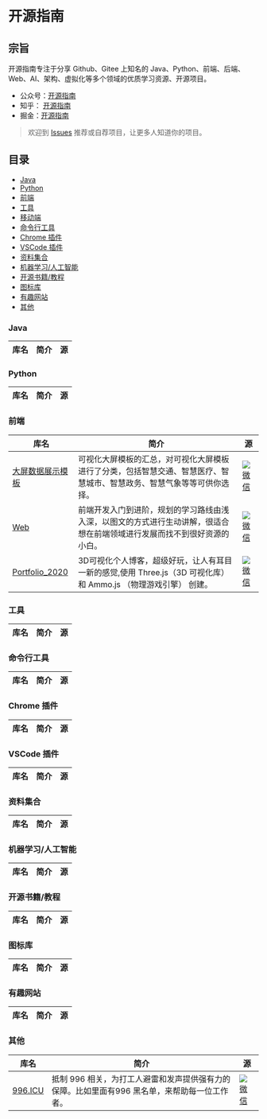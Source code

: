 

# 开源指南
## 宗旨
开源指南专注于分享 Github、Gitee 上知名的 Java、Python、前端、后端、Web、AI、架构、虚拟化等多个领域的优质学习资源、开源项目。
- 公众号：[开源指南](https://user-images.githubusercontent.com/39942637/126058002-7a27b74e-f1cd-4ea9-a4a4-826120cbf062.png)
- 知乎： [开源指南](https://www.zhihu.com/people/kai-yuan-zhi-nan)
- 掘金：[开源指南](https://juejin.cn/user/792123647224792)
> 欢迎到 [Issues](https://github.com/OpenSouth/openguide/issues/new) 推荐或自荐项目，让更多人知道你的项目。
## 目录
- [Java](https://github.com/OpenSouth/openguide#java)
- [Python](https://github.com/OpenSouth/openguide#python)
- [前端](https://github.com/OpenSouth/openguide#前端)
- [工具](https://github.com/OpenSouth/openguide#工具)
- [移动端](https://github.com/OpenSouth/openguide#移动端)
- [命令行工具](https://github.com/OpenSouth/openguide#命令行工具)
- [Chrome 插件](https://github.com/OpenSouth/openguide#chrome-插件)
- [VSCode 插件](https://github.com/OpenSouth/openguide#vscode-插件)
- [资料集合](https://github.com/OpenSouth/openguide#资料集合)
- [机器学习/人工智能](https://github.com/OpenSouth/openguide#机器学习/人工智能)
- [开源书籍/教程](https://github.com/OpenSouth/openguide#开源书籍/教程)
- [图标库](https://github.com/OpenSouth/openguide#图标库)
- [有趣网站](https://github.com/OpenSouth/openguide#有趣网站)
- [其他](https://github.com/OpenSouth/openguide#其他)
### Java
|  库名 | 简介 |源 |
|  ----  | ----  |----  |
### Python
|  库名 | 简介 |源 |
|  ----  | ----  |----  |
### 前端
|  库名 | 简介 |源 |
|  ----  | ----  |----  |
| [大屏数据展示模板](https://gitee.com/lvyeyou/DaShuJuZhiDaPingZhanShi)  | 可视化大屏模板的汇总，对可视化大屏模板进行了分类，包括智慧交通、智慧医疗、智慧城市、智慧政务、智慧气象等等可供你选择。 |[![微信](https://user-images.githubusercontent.com/39942637/126057802-9e7d235f-fc5c-4503-b6c9-1ff6597d27b1.png)](https://mp.weixin.qq.com/s?__biz=Mzg4MDYyODM1Nw==&mid=2247483761&idx=1&sn=7516035fae13c6ea34cfeabfa7494a45&chksm=cf73069bf8048f8dfb5abe059bd35b9adbce1dec0c74a7d7a5360aa4111e385d33c7dc6e1f04&token=245738807&lang=zh_CN#rd)|
| [Web](https://gitee.com/lvyeyou/DaShuJuZhiDaPingZhanShi)  | 前端开发入门到进阶，规划的学习路线由浅入深，以图文的方式进行生动讲解，很适合想在前端领域进行发展而找不到很好资源的小白。 |[![微信](https://user-images.githubusercontent.com/39942637/126057802-9e7d235f-fc5c-4503-b6c9-1ff6597d27b1.png)](https://mp.weixin.qq.com/s?__biz=Mzg4MDYyODM1Nw==&mid=2247483703&idx=1&sn=edc44082a7618cb17d86e4b4e47f8c9a&chksm=cf7306ddf8048fcb582574bd4f8753eee36dedbb121f68a42ea0bc1b146a81c19d8e9fbbe863&token=245738807&lang=zh_CN#rd)|
| [Portfolio_2020](https://gitee.com/lvyeyou/DaShuJuZhiDaPingZhanShi)  | 3D可视化个人博客，超级好玩，让人有耳目一新的感觉,使用 Three.js（3D 可视化库） 和 Ammo.js （物理游戏引擎） 创建。 |[![微信](https://user-images.githubusercontent.com/39942637/126057802-9e7d235f-fc5c-4503-b6c9-1ff6597d27b1.png)](https://mp.weixin.qq.com/s?__biz=Mzg4MDYyODM1Nw==&mid=2247484706&idx=1&sn=934e4ce362d43d1f117d4cd1d76db3b2&chksm=cf7302c8f8048bde998be406a9fc526b0a5920295365e3be713cb405396d4ef30fa7ff3d02c2&token=245738807&lang=zh_CN#rd)|
### 工具
|  库名 | 简介 |源 |
|  ----  | ----  |----  |
### 命令行工具
|  库名 | 简介 |源 |
|  ----  | ----  |----  |
### Chrome 插件
|  库名 | 简介 |源 |
|  ----  | ----  |----  |
### VSCode 插件
|  库名 | 简介 |源 |
|  ----  | ----  |----  |
### 资料集合
|  库名 | 简介 |源 |
|  ----  | ----  |----  |
### 机器学习/人工智能
|  库名 | 简介 |源 |
|  ----  | ----  |----  |
### 开源书籍/教程
|  库名 | 简介 |源 |
|  ----  | ----  |----  |
### 图标库
|  库名 | 简介 |源 |
|  ----  | ----  |----  |
### 有趣网站
|  库名 | 简介 |源 |
|  ----  | ----  |----  |
### 其他
|  库名   | 简介  | 源 |
|  ----  | ----  |----  |
| [996.ICU](https://github.com/996icu/996.ICU)  | 抵制 996 相关，为打工人避雷和发声提供强有力的保障。比如里面有996 黑名单，来帮助每一位工作者。 |[![微信](https://user-images.githubusercontent.com/39942637/126057802-9e7d235f-fc5c-4503-b6c9-1ff6597d27b1.png)](https://mp.weixin.qq.com/s?__biz=Mzg4MDYyODM1Nw==&mid=2247483742&idx=1&sn=a918c2a107b67574af058f1a982167ff&chksm=cf7306b4f8048fa2065b43f4055af7ee7c42fb2ae51c664941756b22abae351122e34d1f8701&token=245738807&lang=zh_CN#rd)|
